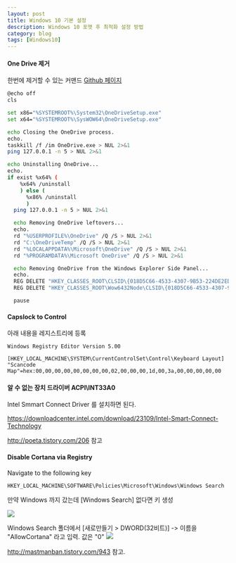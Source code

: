 ```yaml
---
layout: post
title: Windows 10 기본 설정
description: Windows 10 포맷 후 최적화 설정 방법
category: blog
tags: [Windows10]
---
```


#### One Drive 제거

한번에 제거할 수 있는 커맨드
[Github 페이지](https://github.com/tomchappelow/onedrive-uninstaller/blob/master/OneDrive-Uninstaller.cmd)
```bash
@echo off
cls

set x86="%SYSTEMROOT%\System32\OneDriveSetup.exe"
set x64="%SYSTEMROOT%\SysWOW64\OneDriveSetup.exe"

echo Closing the OneDrive process.
echo.
taskkill /f /im OneDrive.exe > NUL 2>&1
ping 127.0.0.1 -n 5 > NUL 2>&1

echo Uninstalling OneDrive...
echo.
if exist %x64% (
    %x64% /uninstall
    ) else (
      %x86% /uninstall
      )
  ping 127.0.0.1 -n 5 > NUL 2>&1

  echo Removing OneDrive leftovers...
  echo.
  rd "%USERPROFILE%\OneDrive" /Q /S > NUL 2>&1
  rd "C:\OneDriveTemp" /Q /S > NUL 2>&1
  rd "%LOCALAPPDATA%\Microsoft\OneDrive" /Q /S > NUL 2>&1
  rd "%PROGRAMDATA%\Microsoft OneDrive" /Q /S > NUL 2>&1

  echo Removing OneDrive from the Windows Explorer Side Panel...
  echo.
  REG DELETE "HKEY_CLASSES_ROOT\CLSID\{018D5C66-4533-4307-9B53-224DE2ED1FE6}" /f > NUL 2>&1
  REG DELETE "HKEY_CLASSES_ROOT\Wow6432Node\CLSID\{018D5C66-4533-4307-9B53-224DE2ED1FE6}" /f > NUL 2>&1

  pause
```

#### Capslock to Control

아래 내용을 레지스트리에 등록

```
Windows Registry Editor Version 5.00

[HKEY_LOCAL_MACHINE\SYSTEM\CurrentControlSet\Control\Keyboard Layout]
"Scancode Map"=hex:00,00,00,00,00,00,00,00,02,00,00,00,1d,00,3a,00,00,00,00,00
```

#### 알 수 없는 장치 드라이버 ACPI\\INT33A0
Intel Smmart Connect Driver 를 설치하면 된다.

<https://downloadcenter.intel.com/download/23109/Intel-Smart-Connect-Technology>

<http://poeta.tistory.com/206> 참고



#### Disable Cortana via Registry

Navigate to the following key

```
HKEY_LOCAL_MACHINE\SOFTWARE\Policies\Microsoft\Windows\Windows Search
```

만약 Windows 까지 갔는데 [Windows Search] 없다면 키 생성

![](http://img1.daumcdn.net/thumb/R1920x0/?fname=http%3A%2F%2Fcfile9.uf.tistory.com%2Fimage%2F2271E13657F1276F135DE1)

Windows Search 폴더에서 [새로만들기 > DWORD(32비트)] -> 이름을 "AllowCortana" 라고 입력. 값은 "0"
![](http://img1.daumcdn.net/thumb/R1920x0/?fname=http%3A%2F%2Fcfile4.uf.tistory.com%2Fimage%2F236F273957F12872068A8C)

<http://mastmanban.tistory.com/943> 참고.
